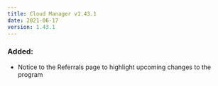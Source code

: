```yaml
---
title: Cloud Manager v1.43.1
date: 2021-06-17
version: 1.43.1
---
```


### Added:

- Notice to the Referrals page to highlight upcoming changes to the program
